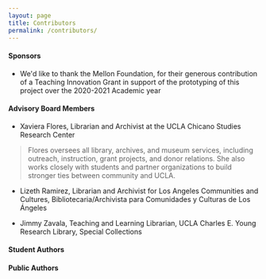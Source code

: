 ```yaml
---
layout: page
title: Contributors
permalink: /contributors/
---
```



#### Sponsors
* We'd like to thank the Mellon Foundation, for their generous contribution of a Teaching Innovation Grant in support of the prototyping of this project over the 2020-2021 Academic year


#### Advisory Board Members
* Xaviera Flores, Librarian and Archivist at the UCLA Chicano Studies Research Center
> Flores oversees all library, archives, and museum services, including outreach, instruction, grant projects, and donor relations. She also works closely with students and partner organizations to build stronger ties between community and UCLA.

* Lizeth Ramirez, Librarian and Archivist for Los Angeles Communities and Cultures, Bibliotecaria/Archivista para Comunidades y Culturas de Los Ángeles

* Jimmy Zavala, Teaching and Learning Librarian, UCLA Charles E. Young Research Library, Special Collections


#### Student Authors


#### Public Authors
